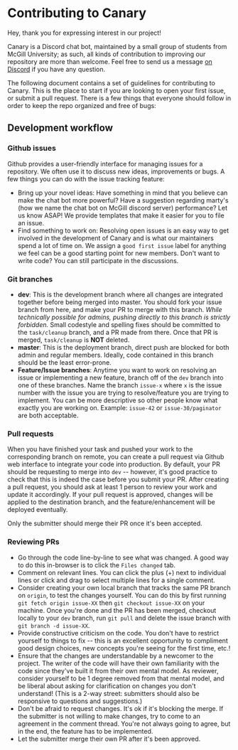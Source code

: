 # Contributing to Canary

Hey, thank you for expressing interest in our project!

Canary is a Discord chat bot, maintained by a small group of students from McGill University; as such, all kinds of contribution to improving our repository are more than welcome. Feel free to send us a message [on Discord](https://discordapp.com/invite/HDHvv58) if you have any question.

The following document contains a set of guidelines for contributing to Canary. This is the place to start if you are looking to open your first issue, or submit a pull request. There is a few things that everyone should follow in order to keep the repo organized and free of bugs:

## Development workflow

### Github issues

Github provides a user-friendly interface for managing issues for a repository. We often use it to discuss new ideas, improvements or bugs. A few things you can do with the issue tracking feature:
- Bring up your novel ideas: Have something in mind that you believe can make the chat bot more powerful? Have a suggestion regarding marty's (how we name the chat bot on McGill discord server) performance? Let us know ASAP! We provide templates that make it easier for you to file an issue.
- Find something to work on: Resolving open issues is an easy way to get involved in the development of Canary and is what our maintainers spend a lot of time on. We assign a `good first issue` label for anything we feel can be a good starting point for new members. Don't want to write code? You can still participate in the discussions.

### Git branches

- **dev**: This is the development branch where all changes are integrated together before being merged into master. You should fork your issue branch from here, and make your PR to merge with this branch. *While technically possible for admins, pushing directly to this branch is strictly forbidden.* Small codestyle and spelling fixes should be committed to the `task/cleanup` branch, and a PR made from there. Once that PR is merged, `task/cleanup` is **NOT** deleted.
- **master**: This is the deployment branch, direct push are blocked for both admin and regular members. Ideally, code contained in this branch should be the least error-prone.
- **Feature/Issue branches**: Anytime you want to work on resolving an issue or implementing a new feature, branch off of the `dev` branch into one of these branches. Name the branch `issue-x` where `x` is the issue number with the issue you are trying to resolve/feature you are trying to implement. You can be more descriptive so other people know what exactly you are working on. Example: `issue-42` or `issue-30/paginator` are both acceptable.

### Pull requests

When you have finished your task and pushed your work to the corresponding branch on remote, you can create a pull request via Github web interface to integrate your code into production. By default, your PR should be requesting to merge into `dev` -- however, it's good practice to check that this is indeed the case before you submit your PR. After creating a pull request, you should ask at least 1 person to review your work and update it accordingly. If your pull request is approved, changes will be applied to the destination branch, and the feature/enhancement will be deployed eventually.

Only the submitter should merge their PR once it's been accepted.

### Reviewing PRs

- Go through the code line-by-line to see what was changed. A good way to do this in-browser is to click the `Files changed` tab.
- Comment on relevant lines. You can click the plus (+) next to individual lines or click and drag to select multiple lines for a single comment.
- Consider creating your own local branch that tracks the same PR branch on `origin`, to test the changes yourself. You can do this by first running `git fetch origin issue-XX` then `git checkout issue-XX` on your machine. Once you're done and the PR has been merged, checkout locally to your `dev` branch, run `git pull` and delete the issue branch with `git branch -d issue-XX`.
- Provide constructive criticism on the code. You don't have to restrict yourself to things to fix -- this is an excellent opportunity to compliment good design choices, new concepts you're seeing for the first time, etc.!
- Ensure that the changes are understandable by a newcomer to the project. The writer of the code will have their own familiarity with the code since they've built it from their own mental model. As reviewer, consider yourself to be 1 degree removed from that mental model, and be liberal about asking for clarification on changes you don't understand! (This is a 2-way street: submitters should also be responsive to questions and suggestions.)
- Don't be afraid to request changes. It's ok if it's blocking the merge. If the submitter is not willing to make changes, try to come to an agreement in the comment thread. You're not always going to agree, but in the end, the feature has to be implemented.
- Let the submitter merge their own PR after it's been approved.
